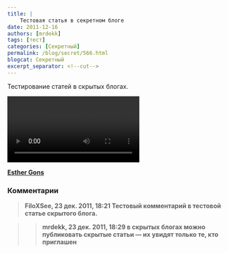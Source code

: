 ```yaml
---
title: |
    Тестовая статья в секретном блоге
date: 2011-12-16
authors: [mrdekk]
tags: [тест]
categories: [Секретный]
permalink: /blog/secret/566.html
blogcat: Секретный
excerpt_separator: <!--cut-->
---
```


Тестирование статей в скрытых блогах.

<video><div style="width:425px" id="__ss_10579458"> <strong style="display:block;margin:12px 0 4px">[Esther Gons](http://www.slideshare.net/wilgengebroed) </div> </div></video>

### Комментарии

> **FiloXSee, 23 дек. 2011, 18:21**
> Тестовый комментарий в тестовой статье скрытого блога.

>> **mrdekk, 23 дек. 2011, 18:29**
>> в скрытых блогах можно публиковать скрытые статьи — их увидят только те, кто приглашен
